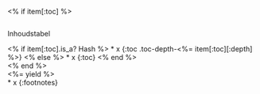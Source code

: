 <article class="toc-container column is-offset-2 is-8" markdown="1">

<% if item[:toc] %>
<div id="table-of-contents" class="menu column is-4" markdown="1">
  <p class="menu-label">
    Inhoudstabel
  </p>
<% if item[:toc].is_a? Hash %>
* x
{:toc .toc-depth-<%= item[:toc][:depth] %>}
<% else %>
* x
{:toc}
<% end %>
</div>
<% end %>

<div class="content is-medium-responsive" markdown="1">
<%= yield %>
</div>

<div class="content is-medium-responsive" markdown="1">
* x
{:footnotes}
</div>
</article>
